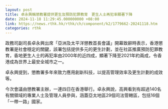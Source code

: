 ```yaml
---
layout: post
title: 卓永興稱懲教署提供更生及預防犯罪教育　更生人士再犯率顯著下降
date: 2024-11-18 11:29:45.000000000 +08:00
link: https://news.rthk.hk/rthk/ch/component/k2/1779662-20241118.htm
categories: rthk
---
```


政務司副司長卓永興出席「亞洲及太平洋懲教首長會議」開幕致辭時表示，香港懲教署是社會穩定的關鍵，該署包括提供多元的更生計劃，並在社區推廣預防犯罪教育，香地更生人士的再犯率由2000年的近四成，顯著下降至2021年約兩成，令香港成為世界上最安全城市之一。

卓永興提到，懲教署多年來致力應用創新科技，以提高管理效率及更生計劃的成效等。

今次會議由懲教署主辦，一連四日在香港舉行。卓永興說，高興看到有超過140名有關領域的專業人士及管理人員參與，涵蓋亞太地區29個司法管轄區，包括16個「一帶一路」國家。
